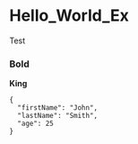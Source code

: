 # Hello_World_Ex
Test
### Bold
**King**
```
{
  "firstName": "John",
  "lastName": "Smith",
  "age": 25
}
```
